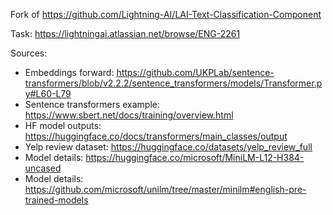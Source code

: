 Fork of https://github.com/Lightning-AI/LAI-Text-Classification-Component

Task: https://lightningai.atlassian.net/browse/ENG-2261

Sources:
- Embeddings forward: https://github.com/UKPLab/sentence-transformers/blob/v2.2.2/sentence_transformers/models/Transformer.py#L60-L79
- Sentence transformers example: https://www.sbert.net/docs/training/overview.html
- HF model outputs: https://huggingface.co/docs/transformers/main_classes/output
- Yelp review dataset: https://huggingface.co/datasets/yelp_review_full
- Model details: https://huggingface.co/microsoft/MiniLM-L12-H384-uncased
- Model details: https://github.com/microsoft/unilm/tree/master/minilm#english-pre-trained-models